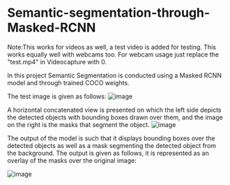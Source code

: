 # Semantic-segmentation-through-Masked-RCNN
Note:This works for videos as well, a test video is added for testing. This works equally well with webcams too.
For webcam usage just replace the "test.mp4" in Videocapture with 0.

In this project Semantic Segmentation is conducted using a Masked RCNN model and through trained COCO weights.

The test image is given as follows:
![image](https://user-images.githubusercontent.com/101527504/201783154-bb3af4ae-d660-4d34-8ed9-2c37e4f574ea.png)

A horizontal concatenated view is presented on which the left side depicts the detected objects with bounding boxes drawn over them, and the image on the right
is the masks that segment the object.
![image](https://user-images.githubusercontent.com/101527504/201783481-2d97e8f8-0602-4949-a991-cb5e4e4d97e3.png)


The output of the model is such that it displays bounding boxes over the detected objects as well as a mask segmenting the detected object from the background.
The output is given as follows, it is represented as an overlay of the masks over the original image:

![image](https://user-images.githubusercontent.com/101527504/201783453-9468b5a3-a56c-4a8e-ba10-7afeb9ddc7e6.png)
